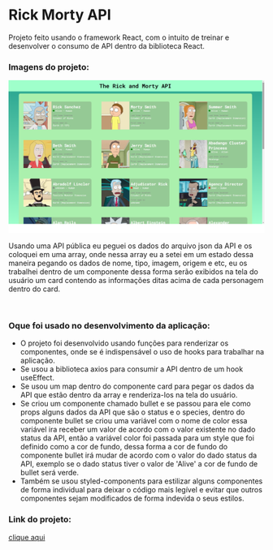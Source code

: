 # Rick Morty API
Projeto feito usando o framework React, com o intuito de treinar e desenvolver o consumo de API dentro da biblioteca React.
<h3>Imagens do projeto:</h3>
<img src="https://github.com/sian19/Rick-Morty-API/blob/master/src/assets/img-projeto.png"/>
<p>Usando uma API pública eu peguei os dados do arquivo json da API e os coloquei em uma array, onde nessa array eu a setei em um estado dessa maneira pegando os dados de nome, tipo, imagem, origem e etc, eu os trabalhei dentro de um componente dessa forma serão exibidos na tela do usuário um card contendo as informações ditas acima de cada personagem dentro do card.</p>
<br/>
<h3>Oque foi usado no desenvolvimento da aplicação:</h3>
<ul>
  <li>O projeto foi desenvolvido usando funções para renderizar os componentes, onde se é indispensável o uso de hooks para trabalhar na aplicação.</li>
  <li>Se usou a biblioteca axios para consumir a API dentro de um hook useEffect.</li>
  <li>Se usou um map dentro do componente card para pegar os dados da API que estão dentro da array e renderiza-los na tela do usuário.</li>
  <li>Se criou um componente chamado bullet e se passou para ele como props alguns dados da API que são o status e o species, dentro do componente bullet se criou uma variável com o nome de color essa variável ira receber um valor de acordo com o valor existente no dado status da API, então a variável color foi passada para um style que foi definido como a cor de fundo, dessa forma a cor de fundo do componente bullet irá mudar de acordo com o valor do dado status da API, exemplo se o dado status tiver o valor de 'Alive' a cor de fundo de bullet será verde.</li>
  <li>Também se usou styled-components para estilizar alguns componentes de forma individual para deixar o código mais legível e evitar que outros componentes sejam modificados de forma indevida o seus estilos.</li>
</ul>
<h3>Link do projeto:</h3>
<a href="https://rick-morty-api22.netlify.app">clique aqui<a>
